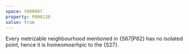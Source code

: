 ```yaml
---
space: S000067
property: P000120
value: true
---
```


Every metrizable neighbourhood mentioned in {S67|P82} has no isolated point,
hence it is homeomoerhpic to the {S27}.


